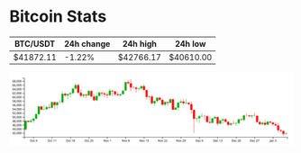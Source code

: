 # Bitcoin Stats

BTC/USDT|24h change|24h high|24h low|
|---|---|---|---|
|$41872.11|-1.22%|$42766.17|$40610.00|

<img src="./chart.svg">
